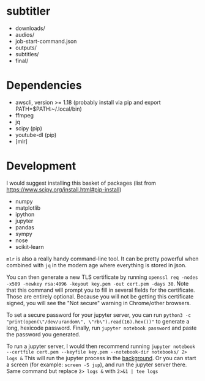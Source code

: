 # subtitler

* downloads/
* audios/
* job-start-command.json
* outputs/
* subtitles/
* final/

# Dependencies

* awscli, version >= 1.18 (probably install via pip and export PATH=$PATH:~/.local/bin)
* ffmpeg
* jq
* scipy (pip)
* youtube-dl (pip)
* [mlr]

# Development

I would suggest installing this basket of packages (list from https://www.scipy.org/install.html#pip-install)

* numpy
* matplotlib
* ipython
* jupyter
* pandas
* sympy
* nose
* scikit-learn

`mlr` is also a really handy command-line tool. It can be pretty powerful when
combined with `jq` in the modern age where everything is stored in json.

You can then generate a new TLS certificate by running `openssl req -nodes -x509 -newkey rsa:4096 -keyout key.pem -out cert.pem -days 30`.
Note that this command will prompt you to fill in several fields for the certificate.
Those are entirely optional. Because you will not be getting this certificate signed,
you will see the "Not secure" warning in Chrome/other browsers.

To set a secure password for your jupyter server, you can run `python3 -c "print(open(\"/dev/urandom\", \"rb\").read(16).hex())"`
to generate a long, hexicode password. Finally, run `jupyter notebook password` and
paste the password you generated.

To run a jupyter server, I would then recommend running
`jupyter notebook --certfile cert.pem --keyfile key.pem --notebook-dir notebooks/ 2> logs &`
This will run the jupyter process in the [background](https://en.wikipedia.org/wiki/Background_process).
Or you can start a screen (for example: `screen -S jup`), and run the jupyter server there.
Same command but replace `2> logs &` with `2>&1 | tee logs`
